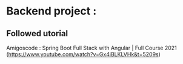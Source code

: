 # Backend project :

## Followed utorial

Amigoscode
: Spring Boot Full Stack with Angular | Full Course 2021 (https://www.youtube.com/watch?v=Gx4iBLKLVHk&t=5209s)
